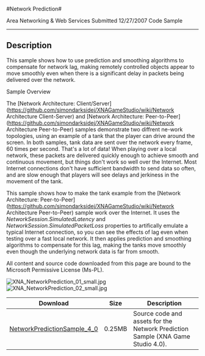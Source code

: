 #Network Prediction#

Area
Networking & Web Services
Submitted
12/27/2007
Code Sample

---

## Description

This sample shows how to use prediction and smoothing algorithms to compensate for network lag, making remotely controlled objects appear to move smoothly even when there is a significant delay in packets being delivered over the network.

Sample Overview

The [Network Architecture: Client/Server](https://github.com/simondarksidej/XNAGameStudio/wiki/Network Architecture Client-Server) and [Network Architecture: Peer-to-Peer](https://github.com/simondarksidej/XNAGameStudio/wiki/Network Architecture Peer-to-Peer) samples demonstrate two diffrent ne-work topologies, using an example of a tank that the player can drive around the screen. In both samples, tank data are sent over the network every frame, 60 times per second. That's a lot of data! When playing over a local network, these packets are delivered quickly enough to achieve smooth and continuous movement, but things don't work so well over the Internet. Most Internet connections don't have sufficient bandwidth to send data so often, and are slow enough that players will see delays and jerkiness in the movement of the tank.

This sample shows how to make the tank example from the [Network Architecture: Peer-to-Peer](https://github.com/simondarksidej/XNAGameStudio/wiki/Network Architecture Peer-to-Peer) sample work over the Internet. It uses the *NetworkSession.SimulatedLatency* and *NetworkSession.SimulatedPacketLoss* properties to artifically emulate a typical Internet connection, so you can see the effects of lag even when testing over a fast local network. It then applies prediction and smoothing algorithms to compensate for this lag, making the tanks move smoothly even though the underlying network data is far from smooth.


All content and source code downloaded from this page are bound to the Microsoft Permissive License (Ms-PL).

	
![XNA_NetworkPrediction_01_small.jpg](https://github.com/simondarksidej/XNAGameStudio/blob/master/Images/XNA_NetworkPrediction_01_small.jpg?raw=true)![XNA_NetworkPrediction_02_small.jpg](https://github.com/simondarksidej/XNAGameStudio/blob/master/Images/XNA_NetworkPrediction_02_small.jpg?raw=true)
 

 

 
Download | Size | Description
---|---|---|
[NetworkPredictionSample_4_0](https://github.com/simondarksidej/XNAGameStudio/tree/master/Samples/NetworkPredictionSample_4_0) | 0.25MB | Source code and assets for the Network Prediction Sample (XNA Game Studio 4.0). 